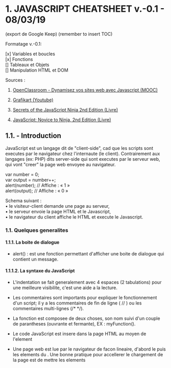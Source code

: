 # 1. JAVASCRIPT CHEATSHEET v.-0.1 - 08/03/19

(export de Google Keep)
(remember to insert TOC)  

Formatage v.-0.1:

[x] Variables et boucles  
[x] Fonctions  
[] Tableaux et Objets  
[] Manipulation HTML et DOM  

Sources :  

1. [OpenClassroom - Dynamisez vos sites web avec Javascript (MOOC)](https://openclassrooms.com/fr/courses/1916641-dynamisez-vos-sites-web-avec-javascript/1916776-introduction-au-javascript)  

2. [Grafikart (Youtube)](https://www.youtube.com/watch?v=PIU_2SBSZgw&list=PLjwdMgw5TTLVzD9Jq_WBd1crqDwXRn4cw)

3. [Secrets of the JavaScript Ninja 2nd Edition (Livre)](https://www.manning.com/books/secrets-of-the-javascript-ninja-second-edition)

4. [JavaScript: Novice to Ninja, 2nd Edition (Livre)](https://www.sitepoint.com/premium/books/javascript-novice-to-ninja-2nd-edition)

## 1.1. - Introduction

JavaScript est un langage dit de "client-side", cad que les scripts sont executes par le navigateur chez l'internaute (le client). Contrairement aux langages (ex: PHP) dits server-side qui sont executes par le serveur web, qui vont "creer" la page web envoyee au navigateur.  

var number = 0;  
var output = number++;  
alert(number); // Affiche : « 1 »  
alert(output); // Affiche : « 0 »  

Schema suivant :  
• le visiteur-client demande une page au serveur,  
• le serveur envoie la page HTML et le Javascript,  
• le navigateur du client affiche le HTML et execute le Javascript.  

### 1.1. Quelques generalites

#### 1.1.1. La boite de dialogue

- alert() : est une fonction permettant d'afficher une boite de dialogue qui contient un message.

#### 1.1.1.2. La syntaxe du JavaScript

- L'indentation se fait generalement avec 4 espaces (2 tabulations) pour une meilleure visibilite, c'est une aide a la lecture.

- Les commentaires sont importants pour expliquer le fonctionnement d'un script; il y a les commentaires de fin de ligne ( // ) ou les commentaires multi-lignes (/*   */).

- La fonction est composee de deux choses, son nom suivi d'un couple de parantheses (ouvrante et fermante), EX : myFunction().

- Le code JavaScript est insere dans la page HTML au moyen de l'element <script>, qui contient un attribut "type" servant a indiquer le type de langage que l'on va utiliser.

- Le JavaScript externe : il est conseille d'ecrire le code JavaScript dans un fichier externe, portant l'extension ".js", il est ensuite appelle depuis la page Web au moyen de l'element <script> et de son attribut src=" " qui contient l'URL du fichier _.js .  
EX: <script src="hello.js"></script>

- Une page web est lue par le navigateur de facon lineaire, d'abord le <head> puis les elements du <body>. Une bonne pratique pour accellerer le chargement de la page est de mettre les elements <script> juste avant la fermeture de l'element <body>, afin d'etre charge en dernier.

## 1.2. LES #VARIABLES et LES BOUCLES

- Une fois declaree, va servir a stocker des donnees (une valeur). Le nom d'une variable ne peut contenir que des cara teres alphanumeriques (A-Z, 0-9, et $ sont acceptes). Attention: le nom ne peut pas commencer par un chiffre et et ne peut etre utilise de mots cles utilises par JavaScript, cad les "mots reserves" (sauf si par exemple "var_", combine a un autre caractere).  

- le mot cle "var" indique qu'on va declarer une variable, ensuite il n'est plus necessaire de l'utiliser pour cette variable-la et on peut y stocker ce qu'on veut.  

- le signe "=" sert a attribuer une valeur a la variable. Lorsqu'on affecte une valeur a une variable, c'est *l'affectation*.  
EX:  
    var myVariable = 5.5;

- Il est possible de declarer plusieurs variables a la suivre avec 1 seul mot cle "var", il suffit alors de mettre une virgule (,) apres l'affectation de chacune et finir par le point virgule (;).  
EX:
    var maVariableAlpha = 2,  
        maVariableBeta = maVariableAlpha + 3,  
        maVariableGamma = maVariableAlpha + maVariableBeta;  

### 1.2.1. Manipulation des variables

#### 1.2.1.1. Types de variables

• Type numerique (alias *number*) : tout comme les autres langages, le JavaScript reconnait plusieurs ecritures pour les nombres, comme l'ecriture decimale (ex: var numiber = 5.5; ) ou l'ecriture scientifique (ex: var number 3.65e+5;) ou encore l'ecriture hexadecimale (var number = 0x391;).  

• Chaines de caracteres (alias *string*) : represente n'importe quel texte.  
On peut l'assigner de deux facons, avec des guillemets " "; ou avec des apostrophes ' ';
Lorsqu'on met une variable nombre en string, elle devient un chaine de caracteres et non plus un string.  
Si on veut mettre inserer des apostrophes ou guillemets dans le texte pour encadrer, alors inserer \" ou \' pour faire signifier au moteur JavaScript cela.  
(EX: var text = 'Ça c\'est quelque chose !'; )

• Les booleens (alias *boolean*) : un type bien particulier qui n'aura que deux etats : vrai ou faux (true / false).  

#### 1.2.1.2. Tester l'existence de variables avec **typeof**  

Si un jour on a besoin de tester l'existence d'une variable ou de verifier son type, l'instruction *typeof* est tres utile.  
EX:
var number = 2;
alert(typeof number); // Affiche : « number »
*
var text = 'Mon texte';
alert(typeof text); // Affiche : « string »
*
var aBoolean = false;
alert(typeof aBoolean); // Affiche : « boolean »

Si l'instruction nous renvoie "undefined", c'est que soit la variable est inexistante, soit qu'elle est declaree mais ne contient rien.  

#### 1.2.1.3. Les operateurs arithmetiques

addition : +
soustraction : -
multiplication : *
division : /
modulo : % . Ce dernier operateur est simplement le reste d'une division.  

Pour faire une operation a une variable deja affectee, on peut utiliser +=, -=, *=, /= ou %= ;  
EX:
    var number = 3;
    number += 5;
    alert(number); // Affiche : « 8 »

/!\ Lorsqu'on fait une operation arithmetique entre un string et un number (ex: "Salut les gens" * 4), on obtient un NaN ( = Not a Number) pour nous prevenir que cela ne donne rien.  

#### 1.2.1.4. Concatenation et conversion des types

• La concatenation consiste a ajouter une chaine de caracteres a la fin d'une autre. EX:
var hi = 'Bonjour', name = 'toi', result;
result = hi + name;
alert(result); // Affiche : « Bonjourtoi »
L'espace est a ajouter manuellement a une variable.  
Il est possible aussi de faire la concatenation d'addition avec +=.  

#### 1.2.1.5. Interagir avec l'utilisateur

• La fonction prompt ( ) s'utilise comme alert ( ), elle renvoie ce que l'utilisateur a ecrit sous forme d'une chaine de caracteres.  
EX:  
    var text = prompt('Tapez quelque chose :');
Ainsi le texte tape sera stocke directement dans la variable "text".

#### 1.2.1.6. Convertir une chaine de caracteres en nombre

var first, second, result;
first  = prompt('Entrez le premier chiffre :');
second = prompt('Entrez le second chiffre :');
result = first + second;
alert(result);

Si on essaye ce code, on remarque qu'il y a un probleme. En effet, le texte de prompt() est recupere sous forme d'une chaine de caracteres, chiffre ou non. Du coup l'operateur + fera une concatenation (meme si on insere des chiffres) !

Il suffit alors de convertir la chaine de caracteres en nombre. Pour cela, on aura besoin de la fonction parseInt ( ) .
EX:  
    var text = '1337',  
        number;
    number = parseInt(text);
    alert(typeof number); // Affiche : « number »
    alert(number); // Affiche : « 1337 »

### 1.2.2. Structures conditionnelles (les conditions)  

• Base de toute condition: les booleens. La condition est une sorte de test pour verifier qu'une variable contient bien une certaine valeur. Les conditions sont constituees de valeurs a tester et de deux types d'operateurs : un *logique* et un de *comparaison*.

#### 1.2.2.1. Operateurs de comparaison

• == : egal a  
•  != : different de
• === : contenu et type egal a  
• !== : contenu ou type different de
•  > : superieur a  
• >= : superieur ou egal a
• < : inferieur a  
• <= : inferieur ou egal a

Lorsqu'une condition est posee, on dit qu'elle est "verifiee" lorsqu'elle renvoie TRUE (et non verifiee si c'est FALSE).

Precision sur le == : une comparaison entre 4 et '4' sera verifiee TRUE car meme contenu.
Precision sur le === : comparaison entre un 4 et '4' sera non verifiee car pas le meme type.

#### 1.2.2.2. Les operateurs logiques

Fonctionnement sur le meme principe qu'une "table de verite" en electronique.

• && : ET (AND) : valeur1 && valeur2
Cet operateur verifie la confition lorsque toutes les valeurs qui lui sont passees valent TRUE. Si une seule d'entre elles vaut FALSE alors la condition n'est pas verifiee. EX:
    var result = true && true;
    alert(result); // Affiche : « true »
    result = true && false;
    alert(result); // Affiche : « false »
    result = false && false;
    alert(result); // Affiche : « false »

• || : OU (OR) : valeur1 || valeur2
Operateur plus "souple" car il renvoie TRUE si une des valeurs soumise contient TRUE, qu'importe les autres valeurs.  
    var result = true || true;
    alert(result); // Affiche : « true »
    result = true || false;
    alert(result); // Affiche : « true »
    result = false || false;
    alert(result); // Affiche : « false »

• ! : NON (NOT) : !valeur
Il se differencie des deux operateurs precedents car il ne prend qu'une seule valeur a la fois. S'il se nomme "NON", c'est que sa fonction est d'inverser la valeur qui lui est passee, ainsi TRUE deviendra FALSE et inversement.  
    var result = false;
    result = !result; // On stocke dans « result » l'inverse de « result »
    alert(result); // Affiche « true » car on voulait l'inverse de « false »
    result = !result;
    alert(result); // Affiche « false » car on a inversé de nouveau « result », (on passe de « true » à « false »)

• Combiner les operateurs :  
EX:
    var condition1, condition2, result;
    condition1 = 2 > 8; // false
    condition2 = 8 > 2; // true
    result = condition1 && condition2;
    alert(result); // Affiche « false »

=> Il est possible de raccourcir le code en combinant le tout sur une seule ligne :  

var result = 2 > 8 && 8 > 2;
alert(result); // Affiche « false »

#### 1.2.2.3. La condition "If Else"

• Structure conditionnelle IF pour dire "SI"
De parentheses qui contiennent la condition a analyser, ou le booleen qui sera retourne par les operateurs conditionnels.
Accolades permettant de definir la portion de code qui sera executee si la condition se verifie.

Le code s'execute si le booleen recu est TRUE, alors que FALSE empeche l'execution. EX:
if (2 < 8 && 8 >= 4) { // Cette condition renvoie « true », le code est donc exécuté
    alert('La condition est bien vérifiée.');
}
if (2 > 8 || 8 <= 4) { // Cette condition renvoie « false », le code n'est donc pas exécuté
    alert("La condition n'est pas vérifiée mais vous ne le saurez pas vu que ce code ne s'exécute pas.");
}

• La fonction confirm( ) : permet d'avoir en parametre une chaine de caracteres qui sera affiche a l'ecran et retournera un booleen en fonction de l'action de l'user (execution si OK donc TRUE, non-execution si 'annuler' et donc FALSE).
Tres pratique a utiliser avec les conditions.  
EX:  
    if (confirm('Voulez-vous exécuter le code JavaScript de cette page ?')) {
        alert('Le code a bien été exécuté !');
    }

• La structure ELSE pour dire "SINON".  
Si on veut faire executer un code lors de la verification d'une condition et un autre lorsque c'est pas le cas : il est possible de le faire avec deux conditions IF.  
/!\ Cependant la structure ELSE est plus optimale.  
Pour indenter les structures IF ELSE, on procede ainsi :  
if ( /* condition */ ) {
    // Du code…
} else {
    // Du code…
}

• La structure ELSE IF pour dire "SINON SI".

- Une premiere condition est a tester,
- Une deuxieme condition est presente et sera testee si la premiere echoue,
- Si aucune condition ne se verifie, la structure ELSE fait son travail.

EX:
    var floor = parseInt(prompt("Entrez l'étage où l'ascenseur doit se rendre (de -2 à 30) :"));
    if (floor == 0) {
        alert('Vous vous trouvez déjà au rez-de-chaussée.');
    } else if (-2 <= floor && floor <= 30) {
        alert("Direction l'étage n°" + floor + ' !');
    } else {
        alert("L'étage spécifié n'existe pas.");
    }

/!\ La structure ELSE IF peut etre utilisee plusieurs fois de suite, il faut juste que la condition avec la structure IF soit juste avant.  

#### 1.2.2.4. La Condition Switch

La condition IF ELSE est utile dans de nombreux cas, cependant pour faire du cas par cas, on utilise SWITCH.

var drawer = parseInt(prompt('Choisissez le tiroir à ouvrir (1 à 4) :'));
switch (drawer) {
    case 1:
        alert('Contient divers outils pour dessiner : du papier, des crayons, etc.');
    break;
    case 2:
        alert('Contient du matériel informatique : des câbles, des composants, etc.');
    break;
    case 3:
        alert('Ah ? Ce tiroir est fermé à clé ! Dommage !');
    break;
    case 4:
        alert('Contient des vêtements : des chemises, des pantalons, etc.');
    break;
    default:
        alert("Info du jour : le meuble ne contient que 4 tiroirs et, jusqu'à preuve du contraire, les tiroirs négatifs n'existent pas.");
}

- Le mot cle "switch est suivi de la variable a analyser et une paire d'accolades.
- Se trouvent dans les accolades tous les cas de figure pour la variable definis par le mot cle "case" suivi de la valeur a prendre en compte et " : ".
- A chaque fin de "case" on met un "break;" pour casser le switch et eviter l'execution du reste du code.
- A la fin on peut ecrire le mot cle "default" suivi de deux points pour executer un code si aucun cas n'est rencontre.

/!\ Si on attend un chiffre dans le prompt, ne pas oublier de l'encadrer dans une fonction parseInt( ) afin de convertir le type de valeur, de string en nombre (pas necessaire si on specifie le string lors des case (ex: case '1' : ).

#### 1.2.2.5. Les ternaires  

L'operateur (ternaire) conditionnel de JavaScript comporte trois operandes et est a utiliser comme raccourci pour la declaration des instructions If...Else. Il se decompose comme suit :

- nom de la variable qui va accueillir le resultat de la ternaire,  
- la variable qui sera analysee par la ternaire,
- un " ? " suivi d'une valeur (nombre, texte)
- " : " suivis d'une deuxieme valeur et enfin le point-virgule marquant la fin de la ligne d'instructions.
=> si la variable analysee vaut TRUE alors la valeur retournee par la ternaire est celle apres le " ? "  
=> si elle vaut FALSE alors la valeur retournee sera celle apres les " : "  

EX:
var startMessage = 'Votre catégorie : ',
    endMessage,
    adult = confirm('Êtes-vous majeur ?');
endMessage = adult ? '18+' : '-18';
alert(startMessage + endMessage);

#### 1.2.2.6. Conditions sur les variables

=> lors d'une structure conditionnelle if/else, la variable est convertie en booleen (TRUE/FALSE)
=> l'operateur OU / || : en plus de sa fonction principale, il permet de renvoyer la premiere variable possedant une valeur evaluee a TRUE.  

### 1.2.3. BOUCLES  

#### 1.2.3.1. L'incrementation

Soit :  
    var number = 0;
    number = number + 1;

• L'incrementation permet d'ajouter une unite a un nombre au moyen d'une syntaxe courte :
number++; ou bien ++number;  pour ajouter 1 (incrementer).
number--; ou bien --number; pour soustraire 1 (decrementer).

/!\ Si on place l'operateur ++ avant la variable, cela incremente la variable (number) et retourne la valeur de number incrementee (c'est a dire 1) :
    var number = 0;
    var output = ++number;
    alert(number); // Affiche : « 1 »
    alert(output); // Affiche : « 1 »

/!\ Si on place l'operateur apres la variable a incrementer, l'operation retourne la valeur de number avant qu'elle soit incrementee :
    var number = 0;
    var output = number++;
    alert(number); // Affiche : « 1 »
    alert(output); // Affiche : « 0 »

#### 1.2.3.2. La boucle WHILE

• La boucle est une structure analogue aux structures conditionnelles, sauf qu'elle repete une serie d'instructions jusqu'a ce qu'on dise d'arreter. A chaque repetition de la boucle on parle d'iteration.
• Il est necessaire de definir une condition pour le fonctionnement de la boucle.
• Tant que la condition est vraie (TRUE), la boucle se repete.
• Des que la boucle est fausse (FALSE), la boucle s'arrete.
EX:
while (condition) {
    instruction_1;
    instruction_2;
    instruction_3;
}

• La boucle While se repete tant que la condition est validee/remplie (il faut s'arranger qu'a un moment elle ne soit plus vraie).  
EX:
var number = 1;
while (number < 10) {
    number++;
}
alert(number); // Affiche : « 10 »

• Ici la variable "proceed" est ce qu'on appelle une __variable temoin__, ou bien une variable de boucle.  
Tant qu'on incremente, les prenoms s'ajoutent, lorsque la variable "nick" est null, fin de la boucle
EX:
var nicks = '',
    nick,
    proceed = true;
    while (proceed) {
        nick = prompt('Entrez un prénom :');
        if (nick) {
        nicks += nick + ' '; // Ajoute le nouveau prénom ainsi qu'une espace juste après
        } else {
        proceed = false; // Aucun prénom n'a été entré, donc on fait en sorte d'invalider la condition
        }
}
alert(nicks); // Affiche les prénoms à la suite

• On peut mettre fin a une boucle avec "break" (apres le Else), le break s'utilise exactement comme dans la structure conditionnelle switch.  
• L'instruction "continue" peut s'utiliser a la place de "break" pour mettre fin a une iteration. Mais dans ce cas la boucle n'est pas stopee, elle passe a l'iteration suivante.

#### 1.2.3.3. La boucle FOR  

• La boucle FOR ressemble beuacoup au fonctionnement de la boucle WHILE, sauf que dans les parantheses on n'a pas seulement une condition mais 3 blocs :
1 - l'initialisation : on initialise la variable, elle s'execute juste avant que la boucle ne demarre,
2...- la condition: s'execute avant chaque passage de boucle,
3 - l'incrementation : utilise pour incrementer une variable a chaque iteration de la boucle. S'utilise apres chaque passage de boucle.

for (var iter = 0; iter < 4; iter++) {
    alert('Itération n°' + iter);
}

• CONVENTION de programmmation : les  variables de boucles FOR sont généralement nommées *i*. Si une boucle se trouve dans une autre boucle, la variable de cette boucle sera nommée *j* , puis *k* et ainsi de suite.

• La portee des variables de boucle : il est déconseillé de declarer une variable au sein d'une boucle, mais la declarer immediatement dans l'initialisation. Mais une fois que la boucle est initialisee.  

#### 1.2.3.4. La boucle DO WHILE  

#### 1.2.3.5. EN RESUME

- L'incrémentation est importante au sein des boucles. Incrémenter ou décrémenter signifie ajouter ou soustraire une unité à une variable. Le comportement d'un opérateur d'incrémentation est différent s'il se place avant ou après la variable.
- La boucle While permet de répéter une liste d'instructions tant que la condition est vérifiée. Si condition "FALSE", la boucle ne s'execute pas.  
- La boucle do While est une variante de While qui sera exécutée au moins une fois, peu importe la condition.
- La boucle For est une boucle utilisée pour répéter une liste d'instructions un certain nombre de fois. C'est donc une variante très ciblée de la boucle While, elle s'execute un nombre determinee de fois.  

## 1.3. LES #FONCTIONS  

L'avantage : reduit considerablement un code long/complexe juste en appelant la fonctione la contenant.  

### 1.3.1. Les elements d'une fonction

#### 1.3.1.1. Creer sa premiere fonction

function myFunction(arguments) {
    // Le code que la fonction va devoir exécuter
}

• le mot cle "function" est present a chaque declaration de fonction.
• vient ensuite le mot cle de la fonction (ex: "myFunction").
• vient un couple de parantherses dans laquelle on declare des arguments/parameters, elles fournissent les infos a la fonction pour son execution.  
• vient un couple d'accolades contenant le code que la fonction devra executer (et utilisant les arguments)

=> une fois declaree, la fonction peut etre appellee autant de fois qu'on veut.  

#### 1.3.1.2. La portee des variables

• les variables *Globales* : lorsque une variable est declaree en dehors de la fonction. Pas de probleme, on peut l'appeler dans une fonction.
• les variables *Locales* : lorsque une variable est declaree a l'interieur d'une fonction. La variable ne pourra pas etre utilisee a l'exterieur et le code ne pourra pas s'executer. Il faut toujours privilegier les variables locales.  

=> Toute variable declaree dans une fonction n'est utilisable que dans cette meme fonction.  
Dans l'execution d'une fonction, c'est la variable locale qui prend le dessus sur la variable globale.
Dans l'execution du code general (donc une fois la fonction terminee), c'est la variable globale qui prend ses droits.  

#### 1.3.1.3. Les arguments

Selon les fonctions, pas besoin de specifier des arguments. Parfois il y en a un, parfois plusieurs. L'argument qu'on passe dans la fonction peut etre utilise comme variable a l'interieur.  

EX :
function myFunction(arg) { // Notre argument est la variable « arg »
    // Une fois que l'argument a été passé à la fonction, vous allez le retrouver dans la variable « arg »
    alert('Votre argument : ' + arg);
}
myFunction('En voilà un beau test !');

//  ici la fonction est declaree attend son execution quand on l'appelle
// on a l'appel de la fonction a la derniere ligne, en lui passant un argument
// la fonction va attendre d'avoir tous les arguments avant de s'executer.
// la fonction prompt () s'execute puis renvoie la valeur de l'user, apres cela myFunction() s'execute (car tous les arguments sont recus) . C'estu ne fonction dite *native*

function myFunction(arg) {
    alert('Votre argument : ' + arg);
}
myFunction(prompt('Que souhaitez-vous passer en argument à la fonction ?'));

####  1.3.1.4. Les arguments multiples

// les differents arguments sont separes par une virgule.  
// a l'execution de la fonction, il n'y a qu'a passer les arguments qu'on veut a notre fonction.
EX:
    function moar(first, second) {
        // On peut maintenant utiliser les variables « first » et « second » comme on le souhaite :
        alert('Votre premier argument : ' + first);
        alert('Votre deuxième argument : ' + second);
    }
    moar(
        'Un !',
        'Deux !'
    );

#### 1.3.1.5. Les arguments facultatifs

Si on cree une fonction accueillant un argument mais qu'on ne le specifie pas lors de l'appel, on obtient *undefined* (= indefini). Les arguments facultatifs de'une fonction doit toujours se trouver en derniere position.  

function optional(arg) {
    alert(arg); // On affiche l'argument non spécifié pour voir ce qu'il contient
}
optional();

#### 1.3.1.6. Les valeurs de retour

Essentiellement, les fonctions ne peuvent retourner qu'une seule et unique valeur chacune (hors tableau et objet) !  
Pour cela il suffit d'utiliser l'instruction return suivie de la valeur a retourner.
Le return met fin a la fonction puis retourne la valeur (le reste ne sera pas execute). Idem si on fait 2 return, le premier mettra fin a la fonction.

EX:
    function sayHello() {
        return 'Bonjour !'; // L'instruction « return » suivie d'une valeur, cette dernière est donc renvoyée par la fonction
        alert('Attention ! Le texte arrive !');
    }
    alert(sayHello()); // Ici on affiche la valeur retournée par la fonction sayHello()

### 1.3.2. L'invocation des fonctions (et manieres de faire des fonctions)

#### 1.3.2.1. Les fonctions anonymes

Tres important, les fonctions anonymes sont utiles pour les objets, evenements, variables statistiques, closures.  
Ces fonctions ne possedent pas de nom.  

EX:
function (arguments) {
// le code de la fonction anonyme  
}

Ainsi on peut assigner une fonction anonyme a une variable :  

var sayHello = function() {
    alert('Bonjour !');
};

Des lors, on peut appeler notre fonctions par le nom de la variable a laquelle nous l'avons assigne :  sayHello();  

En JavaScript, il faut distinguer dans le code les structures et les instructions :  
• STRUCTURES : les fonctions, les conditions, les boucles. (pas besoin de ; )
• INSTRUCTIONS:  les assignations de variable, l’exécution de fonction, etc. ( ; necessaire)

Les fonctions peuvent servir a isoler une partie du code, pour eviter qu'il n'affecte le reste.  
// la fonction est isolee entre des parantheses puis est suivie d'une paire () pour y faire appel immediatement et l'executer.
(function() {
    // Code isolé
})()  

=> Ces fonctions immediatement executees s'appellent les "Immediately-Invoked Function Expression" (IIFE)